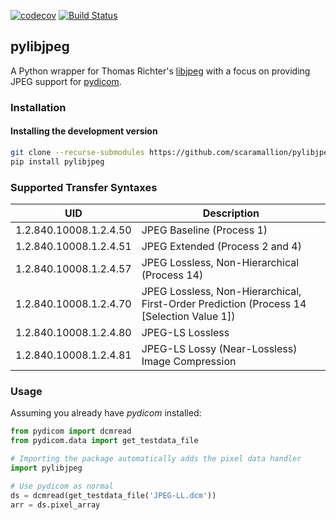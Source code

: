 [![codecov](https://codecov.io/gh/scaramallion/pylibjpeg/branch/master/graph/badge.svg)](https://codecov.io/gh/scaramallion/pylibjpeg)
[![Build Status](https://travis-ci.org/scaramallion/pylibjpeg.svg?branch=master)](https://travis-ci.org/scaramallion/pylibjpeg)

## pylibjpeg

A Python wrapper for Thomas Richter's
[libjpeg](https://github.com/thorfdbg/libjpeg) with a focus on providing JPEG
support for [pydicom](https://github.com/pydicom/pydicom).


### Installation
#### Installing the development version
```bash
git clone --recurse-submodules https://github.com/scaramallion/pylibjpeg
pip install pylibjpeg
```

### Supported Transfer Syntaxes

| UID | Description |
| --- | --- |
| 1.2.840.10008.1.2.4.50 | JPEG Baseline (Process 1) |
| 1.2.840.10008.1.2.4.51 | JPEG Extended (Process 2 and 4) |
| 1.2.840.10008.1.2.4.57 | JPEG Lossless, Non-Hierarchical (Process 14) |
| 1.2.840.10008.1.2.4.70 | JPEG Lossless, Non-Hierarchical, First-Order Prediction (Process 14 [Selection Value 1]) |
| 1.2.840.10008.1.2.4.80 | JPEG-LS Lossless |
| 1.2.840.10008.1.2.4.81 | JPEG-LS Lossy (Near-Lossless) Image Compression |

### Usage

Assuming you already have *pydicom* installed:

```python
from pydicom import dcmread
from pydicom.data import get_testdata_file

# Importing the package automatically adds the pixel data handler
import pylibjpeg

# Use pydicom as normal
ds = dcmread(get_testdata_file('JPEG-LL.dcm'))
arr = ds.pixel_array
```
